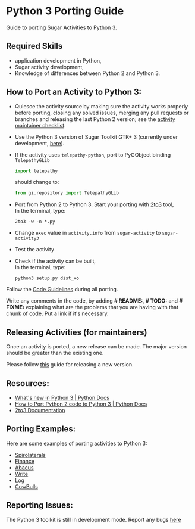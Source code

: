 # Python 3 Porting Guide

Guide to porting Sugar Activities to Python 3.

## Required Skills

* application development in Python,
* Sugar activity development,
* Knowledge of differences between Python 2 and Python 3.

## How to Port an Activity to Python 3:

* Quiesce the activity source by making sure the activity works properly before porting, closing any solved issues, merging any pull requests or branches and releasing the last Python 2 version; see the [activity maintainer checklist](contributing.md#checklist---maintainer).

* Use the Python 3 version of Sugar Toolkit GTK+ 3 (currently under development, [here](https://github.com/Pro-Panda/sugar-toolkit-gtk3/tree/python3-port)).
* If the activity uses `telepathy-python`, port to PyGObject binding `TelepathyGLib`
  ```python
  import telepathy
  ```
  should change to:
  ```python
  from gi.repository import TelepathyGLib
  ```

* Port from Python 2 to Python 3.
  Start your porting with [2to3](https://docs.python.org/3.0/library/2to3.html) tool,<br>
  In the terminal, type:
  ```shell
  2to3 -w -n *.py 
  ```
* Change `exec` value in `activity.info` from `sugar-activity` to `sugar-activity3`
* Test the activity
* Check if the activity can be built,<br>
  In the terminal, type:
  ```shell
  python3 setup.py dist_xo
  ```

Follow the [Code Guidelines](https://github.com/sugarlabs/sugar-docs/blob/master/src/contributing.md) during all porting.

Write any comments in the code, by adding **\# README:**, **\# TODO:** and **\# FIXME:** explaining what are the problems that you are having with that chunk of code. Put a link if it's necessary.

## Releasing Activities (for maintainers)

Once an activity is ported, a new release can be made. The major version
should be greater than the existing one.

Please follow
[this](contributing.md#checklist---maintainer)
guide for releasing a new version.

## Resources:
 - [What's new in Python 3 | Python Docs](https://docs.python.org/3.0/whatsnew/3.0.html)
 - [How to Port Python 2 code to Python 3 | Python Docs](https://docs.python.org/3/howto/pyporting.html)
 - [2to3 Documentation](https://docs.python.org/3.0/library/2to3.html)

## Porting Examples:
Here are some examples of porting activities to Python 3:
 - [Spirolaterals](https://github.com/sugarlabs/spirolaterals/pull/12/commits/d5e95a86e987e54e1dd41255c00079f21963ab92)
 - [Finance](https://github.com/sugarlabs/finance-activity/pull/16/commits/e36bdf4f5f6873e3c2f645aa218784bca90a463f)
 - [Abacus](https://github.com/sugarlabs/activity-abacus/pull/15/commits/60b264147ff401f0976cce3c24326c4f63f3621b)
 - [Write](https://github.com/sugarlabs/write-activity/pull/24/commits/4fc05b3b78a40d5631d1a7b7bda04b1d82920dd8)
 - [Log](https://github.com/sugarlabs/log-activity/pull/9/commits/c39db017968fea18ec4bf6c24c4e359ab95b49fa)
 - [CowBulls](https://github.com/sugarlabs/CowBulls-activity/commit/02a2727f8a11784dad9b711b0684ff2f2b261363)


## Reporting Issues:
The Python 3 toolkit is still in development mode. Report any bugs [here](https://github.com/sugarlabs/sugar-toolkit-gtk3/pull/383)

